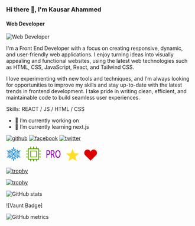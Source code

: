 ### Hi there 👋, I'm Kausar Ahammed
#### Web Developer
![Web Developer](https://img.freepik.com/free-vector/gradient-business-linkedin-banner_23-2150091566.jpg?t=st=1736336494~exp=1736340094~hmac=28fa15da540b4520ea24d5ad7c66aa32aae11e1b1a2549e01c3df2110675aeae&w=1380)

I'm a Front End Developer with a focus on creating responsive, dynamic, and user-friendly web applications. I enjoy turning ideas into visually appealing and functional websites, using the latest web technologies such as HTML, CSS, JavaScript, React, and Tailwind CSS.

I love experimenting with new tools and techniques, and I’m always looking for opportunities to improve my skills and stay up-to-date with the latest trends in frontend development. I take pride in writing clean, efficient, and maintainable code to build seamless user experiences.

 

Skills:  REACT / JS / HTML / CSS

- 🔭 I’m currently working on   
- 🌱 I’m currently learning next.js 


[<img src='https://cdn.jsdelivr.net/npm/simple-icons@3.0.1/icons/github.svg' alt='github' height='40'>](https://github.com/https://github.com/codeWithKausar43)  [<img src='https://cdn.jsdelivr.net/npm/simple-icons@3.0.1/icons/facebook.svg' alt='facebook' height='40'>](https://www.facebook.com/https://www.facebook.com/mdkausar.ahammed.925)  [<img src='https://cdn.jsdelivr.net/npm/simple-icons@3.0.1/icons/twitter.svg' alt='twitter' height='40'>](https://twitter.com/https://x.com/AhammedKau20909)  

<a href='https://archiveprogram.github.com/'><img src='https://raw.githubusercontent.com/acervenky/animated-github-badges/master/assets/acbadge.gif' width='40' height='40'></a> <a href='https://docs.github.com/en/developers'><img src='https://raw.githubusercontent.com/acervenky/animated-github-badges/master/assets/devbadge.gif' width='40' height='40'></a> <a href='https://github.com/pricing'><img src='https://raw.githubusercontent.com/acervenky/animated-github-badges/master/assets/pro.gif' width='40' height='40'></a> <a href='https://stars.github.com/'><img src='https://raw.githubusercontent.com/acervenky/animated-github-badges/master/assets/starbadge.gif' width='35' height='35'></a> <a href='https://docs.github.com/en/github/supporting-the-open-source-community-with-github-sponsors'><img src='https://raw.githubusercontent.com/acervenky/animated-github-badges/master/assets/sponsorbadge.gif' width='35' height='35'></a> 

[![trophy](https://github-profile-trophy.vercel.app/?username=https://github.com/codeWithKausar43)](https://github.com/ryo-ma/github-profile-trophy)

 [![trophy](https://github-profile-trophy.vercel.app/?username=ryo-ma&theme=onedark)](https://github.com/ryo-ma/github-profile-trophy) 

![GitHub stats](https://github-readme-stats.vercel.app/api?username=https://github.com/codeWithKausar43&show_icons=true&count_private=true)  

![Vaunt Badge] 

![GitHub metrics](https://metrics.lecoq.io/https://github.com/codeWithKausar43)  

